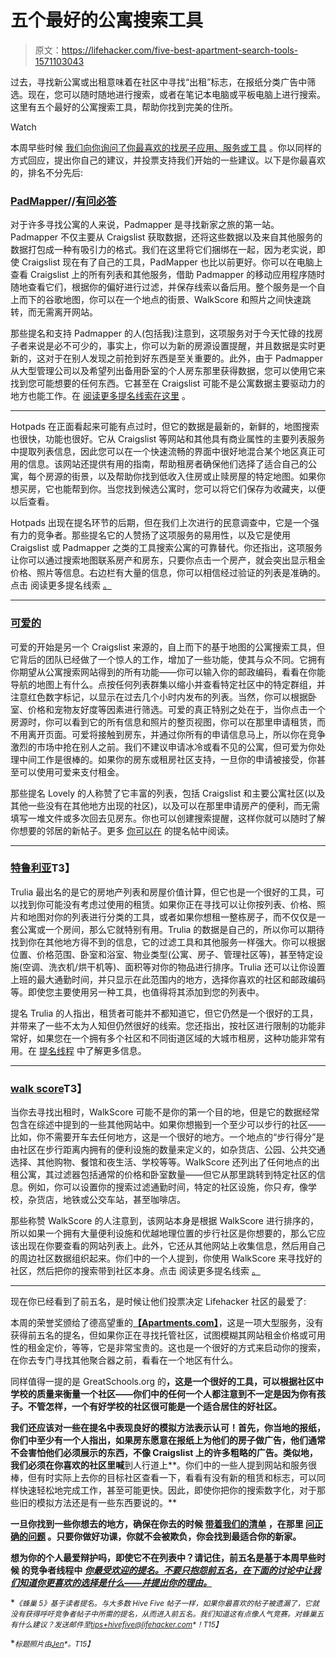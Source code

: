 # 五个最好的公寓搜索工具

> 原文：<https://lifehacker.com/five-best-apartment-search-tools-1571103043>

过去，寻找新公寓或出租意味着在社区中寻找“出租”标志，在报纸分类广告中筛选。现在，您可以随时随地进行搜索，或者在笔记本电脑或平板电脑上进行搜索。这里有五个最好的公寓搜索工具，帮助你找到完美的住所。

Watch

本周早些时候 [我们向你询问了你最喜欢的找房子应用、服务或工具](https://lifehacker.com/whats-the-best-apartment-search-tool-1570023919) 。你以同样的方式回应，提出你自己的建议，并投票支持我们开始的一些建议。以下是你最喜欢的，排名不分先后:

### [PadMapper](http://padmapper.com/)//[有问必答](http://craigslist.org/)

对于许多寻找公寓的人来说，Padmapper 是寻找新家之旅的第一站。Padmapper 不仅主要从 Craigslist 获取数据，还将这些数据以及来自其他服务的数据打包成一种有吸引力的格式。我们在这里将它们捆绑在一起，因为老实说，即使 Craigslist 现在有了自己的工具，PadMapper 也比以前更好。你可以在电脑上查看 Craigslist 上的所有列表和其他服务，借助 Padmapper 的移动应用程序随时随地查看它们，根据你的偏好进行过滤，并保存线索以备后用。整个服务是一个自上而下的谷歌地图，你可以在一个地点的街景、WalkScore 和照片之间快速跳转，而无需离开网站。

那些提名和支持 Padmapper 的人(包括我)注意到，这项服务对于今天忙碌的找房子者来说是必不可少的，事实上，你可以为新的房源设置提醒，并且数据是实时更新的，这对于在别人发现之前抢到好东西是至关重要的。此外，由于 Padmapper 从大型管理公司以及希望列出备用卧室的个人房东那里获得数据，您可以使用它来找到您可能想要的任何东西。它甚至在 Craigslist 可能不是公寓数据主要驱动力的地方也能工作。在 [阅读更多提名线索在这里](http://lifehacker.com/vote-padmapper-craigslist-why-padmapper-is-my-first-1570073796) 。

* * *

Hotpads 在正面看起来可能有点过时，但它的数据是最新的，新鲜的，地图搜索也很快，功能也很好。它从 Craigslist 等网站和其他具有商业属性的主要列表服务中提取列表信息，因此您可以在一个快速流畅的界面中很好地混合某个地区真正可用的信息。该网站还提供有用的指南，帮助租房者确保他们选择了适合自己的公寓，每个房源的街景，以及帮助你找到低收入住房或止赎房屋的特定地图。如果你想买房，它也能帮到你。当您找到候选公寓时，您可以将它们保存为收藏夹，以便以后查看。

Hotpads 出现在提名环节的后期，但在我们上次进行的民意调查中，它是一个强有力的竞争者。那些提名它的人赞扬了这项服务的易用性，以及它是使用 Craigslist 或 Padmapper 之类的工具搜索公寓的可靠替代。你还指出，这项服务让你可以通过搜索地图联系房产和房东，只要你点击一个房产，就会突出显示租金价格、照片等信息。右边栏有大量的信息，你可以相信经过验证的列表是准确的。点击 阅读更多提名线索 [。](http://lifehacker.com/vote-hotpads-com-why-you-can-search-a-map-of-your-are-1570305986)

* * *

### [可爱的](https://livelovely.com/)

可爱的开始是另一个 Craigslist 来源的，自上而下的基于地图的公寓搜索工具，但它背后的团队已经做了一个惊人的工作，增加了一些功能，使其与众不同。它拥有你期望从公寓搜索网站得到的所有功能——你可以输入你的邮政编码，看看在你能导航的地图上有什么。点按任何列表群集以缩小并查看特定社区中的特定群组，并注意红色数字标记，以显示在过去几个小时内发布的列表。当然，你可以根据卧室、价格和宠物友好度等因素进行筛选。可爱的真正特别之处在于，当你点击一个房源时，你可以看到它的所有信息和照片的整页视图，你可以在那里申请租赁，而不用离开页面。可爱将接触到房东，并通过你所有的申请信息马上，所以你在竞争激烈的市场中抢在别人之前。我们不建议申请冰冷或看不见的公寓，但可爱为你处理中间工作是很棒的。如果你的房东或租房社区支持，一旦你的申请被接受，你甚至可以使用可爱来支付租金。

那些提名 Lovely 的人称赞了它丰富的列表，包括 Craigslist 和主要公寓社区(以及其他一些没有在其他地方出现的社区)，以及可以在那里申请房产的便利，而无需填写一堆文件或多次回去见房东。你也可以创建搜索提醒，这样你就可以随时了解你想要的邻居的新帖子。更多 [你可以在](http://lifehacker.com/vote-lovely-why-lovely-is-another-indispensable-tool-1570075935) 的提名帖中阅读。

* * *

### [特鲁利亚](http://www.trulia.com/)T3】

Trulia 最出名的是它的房地产列表和房屋价值计算，但它也是一个很好的工具，可以找到你可能没有考虑过使用的租赁。如果你正在寻找可以让你按列表、价格、照片和地图对你的列表进行分类的工具，或者如果你想租一整栋房子，而不仅仅是一套公寓或一个房间，那么它就特别有用。Trulia 的数据是自己的，所以你可以期待找到你在其他地方得不到的信息，它的过滤工具和其他服务一样强大。你可以根据位置、价格范围、卧室和浴室、物业类型(公寓、房子、管理社区等)，甚至特定设施(空调、洗衣机/烘干机等)、面积等对你的物品进行排序。Trulia 还可以让你设置上班的最大通勤时间，并只显示在此范围内的地方，选择你喜欢的社区和邮政编码等。即使您主要使用另一种工具，也值得将其添加到您的列表中。

提名 Trulia 的人指出，租赁者可能并不都知道它，但它仍然是一个很好的工具，并带来了一些不太为人知但仍然很好的线索。您还指出，按社区进行限制的功能非常好，如果您在一个拥有多个社区和不同街道区域的大城市租房，这种功能非常有用。在 [提名线程](http://lifehacker.com/vote-trulia-i-think-most-people-tend-to-think-of-truli-1570401307) 中了解更多信息。

* * *

### [walk score](http://www.walkscore.com/)T3】

当你去寻找出租时，WalkScore 可能不是你的第一个目的地，但是它的数据经常包含在综述中提到的一些其他网站中。如果你想搬到一个至少可以步行的社区——比如，你不需要开车去任何地方，这是一个很好的地方。一个地点的“步行得分”是由社区在步行距离内拥有的便利设施的数量来定义的，如杂货店、公园、公共交通选择、其他购物、餐馆和夜生活、学校等等。WalkScore 还列出了任何地点的出租公寓，其过滤器包括通常的价格和卧室数量——但它从那里跳转到特定社区的信息。例如，你可以设置你的搜索过滤通勤时间，特定的社区设施，你只*有*，像学校，杂货店，地铁或公交车站，甚至咖啡店。

那些称赞 WalkScore 的人注意到，该网站本身是根据 WalkScore 进行排序的，所以如果一个拥有大量便利设施和优越地理位置的步行社区是你想要的，那么它应该出现在你要查看的网站列表上。此外，它还从其他网站上收集信息，然后用自己的周边社区数据组织起来。你们中的一个人提到，你使用 WalkScore 来寻找好的社区，然后把你的搜索带到社区本身。点击 阅读更多提名线索 [。](http://lifehacker.com/walkscore-com-it-aggregates-from-other-sites-and-prov-1570486312)

* * *

现在你已经看到了前五名，是时候让他们投票决定 Lifehacker 社区的最爱了:

本周的荣誉奖颁给了德高望重的[**【Apartments.com】**](http://apartments.com/)，这是一项大型服务，没有获得前五名的提名，但如果你正在寻找托管社区，试图模糊其网站租金价格或可用性的租金定价，等等，它是非常宝贵的。这也是一个很好的方式来启动你的搜索，在你去专门寻找其他聚合器之前，看看在一个地区有什么。

同样值得一提的是 GreatSchools.org 的[](http://greatschools.org)**，这是一个很好的工具，可以根据社区中学校的质量来衡量一个社区——你们中的任何一个人都注意到不一定是因为你有孩子。不管怎样，一个有好学校的社区很可能是一个适合居住的好社区。**

**我们还应该对一些在提名中表现良好的模拟方法表示认可！首先，**你当地的报纸**，你们中至少有一个人指出，如果房东愿意在报纸上为他们的房子做广告，他们通常不会害怕他们必须展示的东西，不像 Craigslist 上的许多粗略的广告。类似地，我们必须在你喜欢的社区里喊**到人行道上**。你们中的一些人提到网站和服务很棒，但有时实际上去你的目标社区查看一下，看看有没有新的租赁和标志，可以同样快速轻松地完成工作，甚至可能更快。因此，即使你把你的搜索数字化，对于那些旧的模拟方法还是有一些东西要说的。**

**一旦你找到一些你想去的地方，确保在你去的时候 [带着我们的清单](https://lifehacker.com/bring-this-checklist-with-you-next-time-youre-apartment-5877079) ，在那里 [问正确的问题](http://lifehacker.com/find-the-perfect-apartment-for-you-by-asking-the-right-5862599) 。只要你做好功课，你就不会被欺负，你会找到最适合你的新家。**

**想为你的个人最爱辩护吗，即使它不在列表中？请记住，前五名是基于本周早些时候 的竞争者线程中 [*你最受欢迎的提名。不要只抱怨前五名，在下面的讨论中让我们知道你更喜欢的选择是什么——并提出你的理由。*](https://lifehacker.com/whats-the-best-apartment-search-tool-1570023919)**

**<small>*《蜂巢 5》基于读者提名。与大多数 Hive Five 帖子一样，如果你最喜欢的帖子被遗漏了，它就没有获得呼吁竞争者帖子中所需的提名，从而进入前五名。我们知道这有点像人气竞赛。对蜂巢五有什么建议？发送邮件至*</small>[<small>*tips+hivefive@lifehacker.com*</small>](mailto:tips+hivefive@lifehacker.com)<small>*！*T15】</small>**

**<small>*标题照片由*</small>[<small>*Jen*</small>](https://www.flickr.com/photos/turkeychik/2468996425/)<small>*。*T15】</small>**